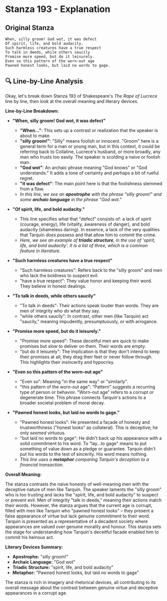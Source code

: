 # Stanza 193 - Explanation

## Original Stanza
```
When, silly groom! God wot, it was defect
Of spirit, life, and bold audacity.
Such harmless creatures have a true respect
To talk in deeds, while others saucily
Promise more speed, but do it leisurely.
Even so this pattern of the worn-out age
Pawned honest looks, but laid no words to gage.
```

## 🔍 Line-by-Line Analysis
Okay, let's break down Stanza 193 of Shakespeare's *The Rape of Lucrece* line by line, then look at the overall meaning and literary devices.

**Line-by-Line Breakdown:**

*   **"When, silly groom! God wot, it was defect"**
    *   **"When..."**: This sets up a contrast or realization that the speaker is about to make.
    *   **"silly groom!"**: "Silly" means foolish or innocent. "Groom" here is a general term for a man or young man, but in this context, it could be referring back to Collatine, Lucrece's husband, or more broadly, any man who trusts too easily. The speaker is scolding a naive or foolish man.
    *   **"God wot"**: An archaic phrase meaning "God knows" or "God understands." It adds a tone of certainty and perhaps a bit of rueful regret.
    *   **"it was defect"**: The main point here is that the foolishness stemmed from a flaw.
    *   *In this line, we see an **apostrophe** with the phrase "silly groom!" and some **archaic language** in the phrase "God wot."*

*   **"Of spirit, life, and bold audacity."**
    *   This line specifies *what* that "defect" consists of: a lack of spirit (courage, energy), life (vitality, awareness of danger), and bold audacity (shameless daring). In essence, a lack of the very qualities that Tarquin *does* possess and that allow him to commit the crime.
    *   *Here, we see an example of **triadic structure**, in the use of 'spirit, life, and bold audacity'. It is a list of three, which is a common feature in literature.*

*   **"Such harmless creatures have a true respect"**
    *   "Such harmless creatures": Refers back to the "silly groom" and men who lack the boldness to suspect evil.
    *   "have a true respect": They value honor and keeping their word. They believe in honest dealings.

*   **"To talk in deeds, while others saucily"**
    *   "To talk in deeds": Their actions speak louder than words. They are men of integrity who *do* what they say.
    *   "while others saucily": In contrast, other men (like Tarquin) act "saucily," meaning impudently, presumptuously, or with arrogance.

*   **"Promise more speed, but do it leisurely."**
    *   "Promise more speed": These deceitful men are quick to make promises but slow to deliver on them. Their words are empty.
    *   "but do it leisurely": The implication is that they don't intend to keep their promises at all; they drag their feet or never follow through. This highlights their insincerity and hypocrisy.

*   **"Even so this pattern of the worn-out age"**
    *   "Even so": Meaning "in the same way" or "similarly".
    *   "this pattern of the worn-out age": "Pattern" suggests a recurring type of person or behavior. "Worn-out age" refers to a corrupt or degenerate time. This phrase connects Tarquin's actions to a broader societal problem of moral decay.

*   **"Pawned honest looks, but laid no words to gage."**
    *   "Pawned honest looks": He presented a façade of honesty and trustworthiness ("honest looks" as collateral). This is deceptive; he only *seemed* virtuous.
    *   "but laid no words to gage": He didn't back up his appearance with a solid commitment to his word. To "lay...to gage" means to put something of value down as a pledge or guarantee. Tarquin didn't put his words to the test of sincerity. His word means nothing.
    *   *This line uses a **metaphor** comparing Tarquin's deception to a financial transaction.*

**Overall Meaning:**

The stanza contrasts the naive honesty of well-meaning men with the deceptive nature of men like Tarquin. The speaker laments the "silly groom" who is too trusting and lacks the "spirit, life, and bold audacity" to suspect or prevent evil. Men of integrity "talk in deeds," meaning their actions match their words. However, the stanza argues that the current age is corrupt, filled with men like Tarquin who "pawned honest looks" – they present a false appearance of virtue but lack genuine commitment to their word. Tarquin is presented as a representative of a decadent society where appearances are valued over genuine morality and honour. This stanza sets the stage for understanding how Tarquin's deceitful facade enabled him to commit his heinous act.

**Literary Devices Summary:**

*   **Apostrophe:** "silly groom!"
*   **Archaic Language:** "God wot"
*   **Triadic Structure:** "spirit, life, and bold audacity"
*   **Metaphor:** "Pawned honest looks, but laid no words to gage"

The stanza is rich in imagery and rhetorical devices, all contributing to its overall message about the contrast between genuine virtue and deceptive appearances in a corrupt age.
